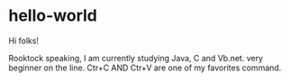 # hello-world

Hi folks!

Rooktock speaking, I am currently studying Java, C and Vb.net. very beginner on the line.
Ctr+C AND Ctr+V are one of my favorites command.
